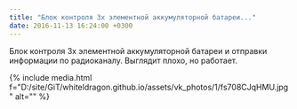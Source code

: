 ```yaml
---
title: "Блок контроля 3х элементной аккумуляторной батареи..."
date: 2016-11-13 16:24:00 +0300
---
```


Блок контроля 3х элементной аккумуляторной батареи и отправки информации по радиоканалу. Выглядит плохо, но работает.

{% include media.html f="D:/site/GiT/whiteldragon.github.io/assets/vk_photos/1/fs708CJqHMU.jpg" alt="" %}
